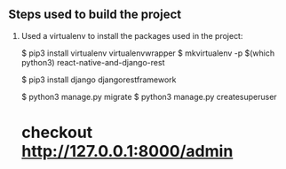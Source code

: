 ## Steps used to build the project ##

1. Used a virtualenv to install the packages used in the project:

	$ pip3 install virtualenv virtualenvwrapper
	$ mkvirtualenv -p $(which python3) react-native-and-django-rest

	$ pip3 install django djangorestframework

	$ python3 manage.py migrate
	$ python3 manage.py createsuperuser

	# checkout http://127.0.0.1:8000/admin
